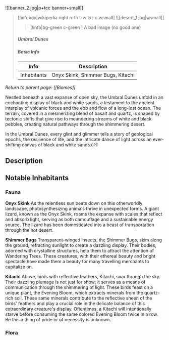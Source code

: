 ![[banner_2.jpg|p+tcc banner+small]]
> [!infobox|wikipedia right n-th t-w txt-c wsmall]
> ![[desert_1.jpg|wsmall]]
>> [!info|bg-green c-green ] A bad image (no good one)
>##### Umbral Dunes
> ##### _Basic Info_
> | Info | Description |
> | ---- | ---- |
> | Inhabitants | Onyx Skink, Shimmer Bugs, Kitachi |

*Return to parent page: [[Biomes]]*

Nestled beneath a vast expanse of open sky, the Umbral Dunes unfold in an enchanting display of black and white sands, a testament to the ancient interplay of volcanic forces and the ebb and flow of a long-lost ocean. The terrain, covered in a mesmerizing blend of basalt and quartz, is shaped by tectonic shifts that give rise to meandering streams of white and black pebbles, creating natural pathways through the shimmering desert.

In the Umbral Dunes, every glint and glimmer tells a story of geological epochs, the resilience of life, and the intricate dance of light across an ever-shifting canvas of black and white sands.`GPT`

## Description

## Notable Inhabitants

### Fauna

**Onyx Skink**
As the relentless sun beats down on this otherworldly landscape, photosynthesizing animals thrive in unexpected forms. A giant lizard, known as the Onyx Skink, roams the expanse with scales that reflect and absorb light, serving as both camouflage and a sustainable energy source. The lizard has been domesticated into a beast of transportation through the hot desert.

**Shimmer Bugs**
Transparent-winged insects, the Shimmer Bugs, skim along the ground, refracting sunlight to create a dazzling display. Their bodies, adorned with crystalline structures, help them to attract the attention of Wandering Trees. These creatures, with their ethereal beauty and bright spectacle have made them a beauty for many travelling merchants to capitalize on.

**Kitachi**
Above, birds with reflective feathers, Kitachi, soar through the sky. Their dazzling plumage is not just for show; it serves as a means of communication through the shimmering of light. These birds feast on a unique plant, the Evening Bloom, which extracts minerals from the quartz-rich soil. These same minerals contribute to the reflective sheen of the birds' feathers and play a crucial role in the delicate balance of this extraordinary creature's display. Oftentimes, a Kitachi will intentionally starve before consuming the same colored Evening Bloom twice in a row. Be this a thing of pride or of necessity is unknown.

### Flora